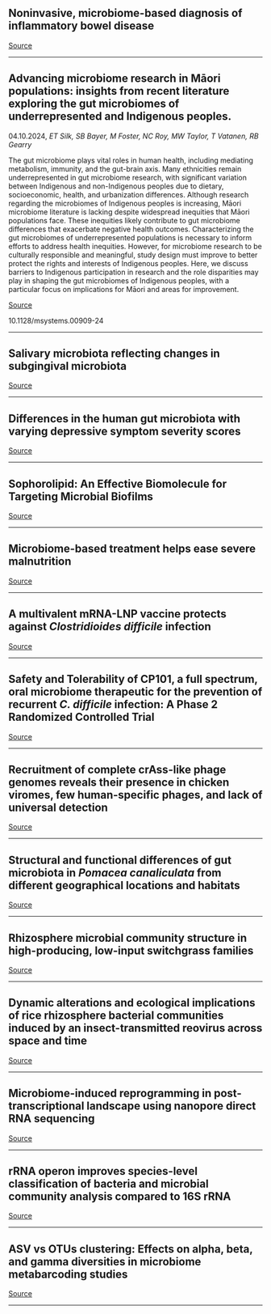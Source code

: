 ## Noninvasive, microbiome-based diagnosis of inflammatory bowel disease

[Source](https://doi.org/10.1038/s41591-024-03280-4)

---

## Advancing microbiome research in Māori populations: insights from recent literature exploring the gut microbiomes of underrepresented and Indigenous peoples.
 04.10.2024, _ET Silk, SB Bayer, M Foster, NC Roy, MW Taylor, T Vatanen, RB Gearry_


The gut microbiome plays vital roles in human health, including mediating metabolism, immunity, and the gut-brain axis. Many ethnicities remain underrepresented in gut microbiome research, with significant variation between Indigenous and non-Indigenous peoples due to dietary, socioeconomic, health, and urbanization differences. Although research regarding the microbiomes of Indigenous peoples is increasing, Māori microbiome literature is lacking despite widespread inequities that Māori populations face. These inequities likely contribute to gut microbiome differences that exacerbate negative health outcomes. Characterizing the gut microbiomes of underrepresented populations is necessary to inform efforts to address health inequities. However, for microbiome research to be culturally responsible and meaningful, study design must improve to better protect the rights and interests of Indigenous peoples. Here, we discuss barriers to Indigenous participation in research and the role disparities may play in shaping the gut microbiomes of Indigenous peoples, with a particular focus on implications for Māori and areas for improvement.

[Source](https://doi.org/10.1128/msystems.00909-24)

10.1128/msystems.00909-24

---

## Salivary microbiota reflecting changes in subgingival microbiota

[Source](https://doi.org/10.1128/spectrum.01030-24)

---

## Differences in the human gut microbiota with varying depressive symptom severity scores

[Source](https://doi.org/10.12938/bmfh.2023-049)

---

## Sophorolipid: An Effective Biomolecule for Targeting Microbial Biofilms

[Source](https://doi.org/10.1007/s00284-024-03892-6)

---

## Microbiome-based treatment helps ease severe malnutrition

[Source](https://doi.org/10.1126/science.adt5693)

---

## A multivalent mRNA-LNP vaccine protects against <em>Clostridioides difficile </em>infection

[Source](https://doi.org/10.1126/science.adn4955)

---

## Safety and Tolerability of CP101, a full spectrum, oral microbiome therapeutic for the prevention of recurrent <em>C. difficile </em>infection: A Phase 2 Randomized Controlled Trial

[Source](https://doi.org/10.1053/j.gastro.2024.09.030)

---

## Recruitment of complete crAss-like phage genomes reveals their presence in chicken viromes, few human-specific phages, and lack of universal detection

[Source](https://doi.org/10.1093/ismejo/wrae192)

---

## Structural and functional differences of gut microbiota in <em>Pomacea canaliculata</em> from different geographical locations and habitats

[Source](https://doi.org/10.1002/ece3.70283)

---

## Rhizosphere microbial community structure in high-producing, low-input switchgrass families

[Source](https://doi.org/10.1371/journal.pone.0308753)

---

## Dynamic alterations and ecological implications of rice rhizosphere bacterial communities induced by an insect-transmitted reovirus across space and time

[Source](https://doi.org/10.1186/s40168-024-01910-0)

---

## Microbiome-induced reprogramming in post-transcriptional landscape using nanopore direct RNA sequencing

[Source](https://www.cell.com/cell-reports/fulltext/S2211-1247(24)01149-5)

---

## rRNA operon improves species-level classification of bacteria and microbial community analysis compared to 16S rRNA

[Source](https://doi.org/10.1128/spectrum.00931-24)

---

## ASV vs OTUs clustering: Effects on alpha, beta, and gamma diversities in microbiome metabarcoding studies

[Source](https://doi.org/10.1371/journal.pone.0309065)

---

